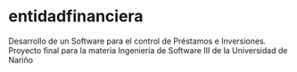 # entidadfinanciera
Desarrollo de un Software para el control de Préstamos e Inversiones.
Proyecto final para la materia Ingeniería de Software III de la Universidad de Nariño
